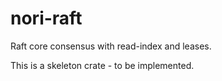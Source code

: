 # nori-raft

Raft core consensus with read-index and leases.

This is a skeleton crate - to be implemented.
